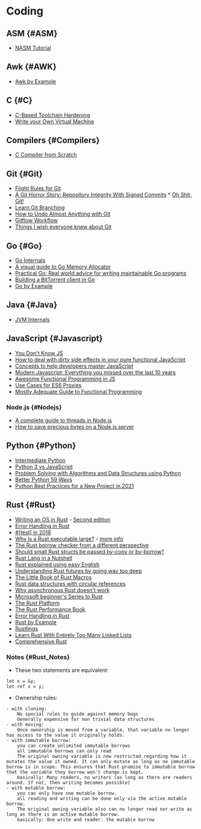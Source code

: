 # Coding

## ASM {#ASM}

* [NASM Tutorial](http://cs.lmu.edu/~ray/notes/nasmtutorial/)

## Awk {#AWK}

* [Awk by Example](https://developer.ibm.com/tutorials/l-awk1/)

## C {#C}

* [C-Based Toolchain Hardening](https://www.owasp.org/index.php/C-Based_Toolchain_Hardening)
* [Write your Own Virtual Machine](https://justinmeiners.github.io/lc3-vm/)

## Compilers {#Compilers}

* [C Compiler from Scratch](https://github.com/DoctorWkt/acwj)

## Git {#Git}

* [Flight Rules for Git](https://github.com/k88hudson/git-flight-rules)
* [A Git Horror Story: Repository Integrity With Signed Commits](https://mikegerwitz.com/papers/git-horror-story)
* [Oh Shit, Git!](https://ohshitgit.com/)
* [Learn Git Branching](https://learngitbranching.js.org/)
* [How to Undo Almost Anything with Git](https://github.blog/2015-06-08-how-to-undo-almost-anything-with-git/)
* [Gitflow Workflow](https://www.atlassian.com/git/tutorials/comparing-workflows/gitflow-workflow)
* [Things I wish everyone knew about Git](https://blog.plover.com/prog/git/tips.html)

## Go {#Go}

* [Go Internals](https://github.com/teh-cmc/go-internals)
* [A visual guide to Go Memory Allocator](https://blog.learngoprogramming.com/a-visual-guide-to-golang-memory-allocator-from-ground-up-e132258453ed)
* [Practical Go: Real world advice for writing maintainable Go programs](https://dave.cheney.net/practical-go/presentations/qcon-china.html)
* [Building a BitTorrent client in Go](https://blog.jse.li/posts/torrent/)
* [Go by Example](https://gobyexample.com/)

## Java {#Java}

* [JVM Internals](http://blog.jamesdbloom.com/JVMInternals.html)

## JavaScript {#Javascript}

* [You Don't Know JS](https://github.com/getify/You-Dont-Know-JS)
* [How to deal with dirty side effects in your pure functional JavaScript](https://jrsinclair.com/articles/2018/how-to-deal-with-dirty-side-effects-in-your-pure-functional-javascript/)
* [Concepts to help developers master JavaScript](https://github.com/leonardomso/33-js-concepts)
* [Modern Javascript: Everything you missed over the last 10 years](https://turriate.com/articles/modern-javascript-everything-you-missed-over-10-years)
* [Awesome Functional Programming in JS](https://github.com/stoeffel/awesome-fp-js)
* [Use Cases for ES6 Proxies](https://web.archive.org/web/20160906183818/http://devbryce.com/use-cases-for-es6-proxies/)
* [Mostly Adequate Guide to Functional Programming](https://github.com/MostlyAdequate/mostly-adequate-guide)

### Node.js {#Nodejs}

* [A complete guide to threads in Node.js](https://blog.logrocket.com/a-complete-guide-to-threads-in-node-js-4fa3898fe74f)
* [How to save precious bytes on a Node.js server](https://www.gosquared.com/blog/optimise-node-http-server)

## Python {#Python}

* [Intermediate Python](http://book.pythontips.com/en/latest/index.html)
* [Python 3 vs JavaScript](https://sayazamurai.github.io/python-vs-javascript/)
* [Problem Solving with Algorithms and Data Structures using Python](https://runestone.academy/runestone/books/published/pythonds/index.html)
* [Better Python 59 Ways](https://github.com/SigmaQuan/Better-Python-59-Ways)
* [Python Best Practices for a New Project in 2021](https://mitelman.engineering/blog/python-best-practice/automating-python-best-practices-for-a-new-project/)

## Rust {#Rust}

* [Writing an OS in Rust](https://os.phil-opp.com/first-edition/) - [Second edition](https://os.phil-opp.com/)
* [Error Handling in Rust](https://blog.burntsushi.net/rust-error-handling/#standard-library-traits-used-for-error-handling)
* [#[test] in 2018](https://web.archive.org/web/20200120020904/https://blog.jrenner.net/rust/testing/2018/07/19/test-in-2018.html)
* [Why is a Rust executable large?](https://lifthrasiir.github.io/rustlog/why-is-a-rust-executable-large.html) - [more info](https://users.rust-lang.org/t/why-do-rust-programs-use-more-memory-than-the-c-haskell-and-ocaml-versions/3224)
* [The Rust borrow checker from a different perspective](https://blog.systems.ethz.ch/blog/2018/a-hammer-you-can-only-hold-by-the-handle.html)
* [Should small Rust structs be passed by-copy or by-borrow?](https://www.forrestthewoods.com/blog/should-small-rust-structs-be-passed-by-copy-or-by-borrow/)
* [Rust Lang in a Nutshell](https://www.softax.pl/blog/rust-lang-in-a-nutshell-1-introduction/)
* [Rust explained using easy English](https://github.com/Dhghomon/easy_rust)
* [Understanding Rust futures by going way too deep](https://fasterthanli.me/articles/understanding-rust-futures-by-going-way-too-deep)
* [The Little Book of Rust Macros](https://veykril.github.io/tlborm/introduction.html)
* [Rust data structures with circular references](https://eli.thegreenplace.net/2021/rust-data-structures-with-circular-references/)
* [Why asynchronous Rust doesn't work](https://eta.st/2021/03/08/async-rust-2.html)
* [Microsoft beginner's Series to Rust](https://docs.microsoft.com/en-us/shows/beginners-series-to-rust/)
* [The Rust Platform](https://aturon.github.io/blog/2016/07/27/rust-platform/)
* [The Rust Performance Book](https://nnethercote.github.io/perf-book/introduction.html)
* [Error Handling in Rust](https://nrc.github.io/error-docs/intro.html)
* [Rust by Example](https://doc.rust-lang.org/stable/rust-by-example/)
* [Rustlings](https://github.com/rust-lang/rustlings/)
* [Learn Rust With Entirely Too Many Linked Lists](https://rust-unofficial.github.io/too-many-lists/index.html)
* [Comprehensive Rust](https://google.github.io/comprehensive-rust/)

### Notes {#Rust_Notes}

* These two statements are equivalent:

```
let x = &y;
let ref x = y;
```

* Ownership rules:

```
- with cloning:
    No special rules to guide against memory bugs
    Generally expensive for non trivial data structures
- with moving:
    Once ownership is moved from a variable, that variable no longer has access to the value it originally holds.
- with immutable borrow: 
    you can create unlimited immutable borrows
    all immutable borrows can only read
    The original owning variable is now restricted regarding how it mutates the value it owned. It can only mutate as long as no immutable borrow is in scope. This ensures that Rust promise to immutable borrow that the variable they borrow won't change is kept.
    basically: Many readers, no writers (as long as there are readers around. If not, then writing becomes possible) 
- with mutable borrow:
    you can only have one mutable borrow.
    all reading and writing can be done only via the active mutable borrow.
    The original owning variable also can no longer read nor write as long as there is an active mutable borrow.
    basically: One write and reader: the mutable borrow 
``` 
